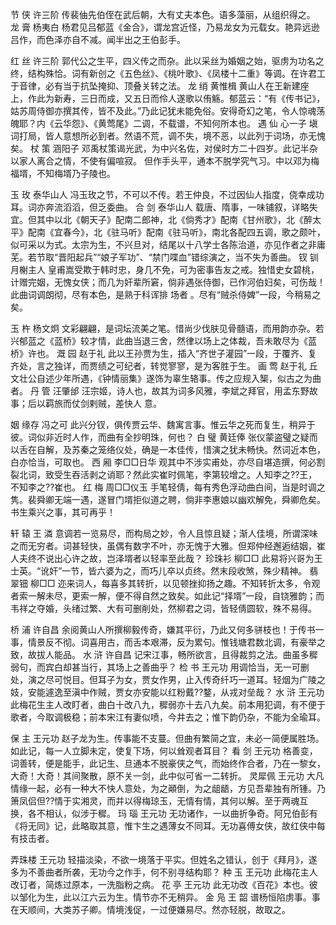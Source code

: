 <!-- { "loadSidebar": true } -->
节  侠                                                   许三阶
传裴伷先伯侄在武后朝，大有丈夫本色。语多藻丽，从组织得之。
龙  膏                                                   杨夷白
杨君见吕郁蓝《金合》，谓龙宫近怪，乃易龙女为元载女。艳异远逊吕作，而色泽亦自不减。闻半出之王伯彭手。
 
红  丝                                                   许三阶
郭代公之生平，四义传之而杂。此以采丝为婚姻之始，驱虏为功名之终，结构殊恰。词有新创之《五色丝》、《桃叶歌》、《凤楼十二重》等调。在许君工于音律，必有当于抗坠掩抑、顶叠关转之法。
龙  绡                                                   黄惟楫
黄山人在王新建座上，作此为新寿，三日而成，又五日而伶人遂歌以侑觞。郁蓝云：“有《传书记》，姑苏周侍御亦撰其传，皆不及此。”乃此记犹未能免俗。安得奇幻之笔，令人惊魂荡魄耶？内《云华怨》、《黄莺尾》二调，不载谱，不知何所本也。
遇  仙                                                   心一子
塡词打局，皆人意想所必到者。然语不荒，调不失，境不恶，以此列于词场，亦无愧矣。
杖  策                                                   涵阳子
邓禹杖策谒光武，为中兴名佐，对侯时方二十四岁。此记半杂以家人离合之情，不使有偏喧寂。 但作手头平，通本不脱学究气习。中以邓为梅福壻，不知梅壻乃子陵也。
 
玉  玫                                                 泰华山人
冯玉玫之节，不可以不传。若王仲良，不过因仙人指度，侥幸成功耳。词亦奔流滔滔，但乏委曲。
合  剑                                                 泰华山人
载唐、隋事，一味铺叙，详略失宜。但其中以北《朝天子》配南二郎神，北《倘秀才》配南《甘州歌》，北《醉太平》配南《宜春今》，北《驻马听》配南《驻马听》，南北各配四五调，歌之颇叶，似可采以为式。太宗为生，不兴旦对，结尾以十八学士各陈治道，亦见作者之非庸芜。若节取“晋阳起兵”“娘子军功”、“禁门喋血”错综演之，当不失为善曲。
钗  钏                                                 月榭主人
皇甫嵩受欺于韩时忠，身几不免，可为密事告友之戒。独惜史女碧桃，计赠完姻，无愧女侠；而几为奸辈所窘，倘非遇张侍御，已作河伯妇矣，可伤哉！此曲词调朗彻，尽有本色，是熟于科诨排 场者 。尽有“贼杀侍婢”一段，今稍易之矣。
 
玉  杵                                                   杨文炯
文彩翩翩，是词坛流美之笔。惜尚少伐肤见骨髓语，而用韵亦杂。若兴郁蓝之《蓝桥》较才情，此曲当退三舍，然律以场上之体裁，吾未敢尽为《蓝桥》许也。
溉  园                                                   赵于礼
此以王孙贾为生，插入“齐世子灌园”一段，于覆齐、复齐处，言之独详，而贾绩之可纪者，转觉寥寥，是为客胜于生。
画  莺                                                   赵于礼
丘文壮公自述少年所遇，《钟情丽集》遂饰为辜生辂事。传之应规入榘，似古之为曲者。
丹  管                                                   汪肇邰
汪宗姬，诗人也，故其为词多风雅，李斌之拜官，用孟东野故事；后以羁旅而仗剑剌贼，差快人 意。
 
姻  缘存                                                 冯之可
此兴分钗，俱传贾云华、魏寓言事。惟云华之死而复生，稍异于彼。词似非近时人作，而曲有全抄明珠，何也？
白  璧                                                   黄廷俸
张仪蒙盗璧之疑而以舌在自解，及苏秦之笼络仪处，确是一本佳传，惜演之犹未畅快。然词近本色，白亦恰当，可取也。
西  厢                                               李□□日华
观其中不涉实甫处，亦尽自堪造撰，何必割裂北词，致受生吞活剥之诮耶？然此实崔时佩笔，李第较增之。人知李之??王，不知李之??崔也。
红  梅                                              周□□仪玉 
手笔轻倩，每有秀色浮动曲白间，当是时调之隽。裴舜卿无端一遇，遂冒门壻拒似道之聘，倘非李惠娘以幽欢解免，舜卿危矣。书生乘兴之事，其可再乎！
 
轩  辕                                                  王  潾
意调若一览易尽，而构局之妙，令人且惊且疑；渐人佳境，所谓深味之而无穷者。词甚轻快，虽偶有数字不叶，亦无愧于大雅。但郑仲经邂逅结姻，崔人夫终不说出心许之故，岂泽壻者以轻率至此哉？
珍珠衫                                                  柳□□
此易将兴哥为王士英。“讹奸”一节，皆六婆为之，而巧儿卒以贞终。然末段收煞，殊少精神。
翡翠钿                                                    柳□□
迩来词人，每喜多其转折，以见顿挫抑扬之趣。不知转折太多，令观者索一解未尽，更索一解，便不得自然之致矣。如此记“择壻”一段，自铙雅韵；而韦祥之夺婚，头绪过繁、大有可删削处，然柳君之词，皆轻倩圆软，殊不易得。
 	
桥  浦                                                    许自昌
余阅黄山人所撰柳毅传奇，嫌其平衍，乃此又何多骈枝也！于传书一事，情景反不彻。词喜用古，而舌本艰滞，反为累句。惟钱塘君数北调，有豪举之致，故拔人能品。
水  浒                                                    许自昌
记宋江事，畅所欲言，且得裁剪之法。曲虽多穉弱句，而宾白却甚当行，其场上之善曲乎？
检  书                                                    王元功
用调恰当，无一可删处，演之尽可悦目。但耳子为女，贾女作男，止入传奇纤巧一道耳。轻烟为广陵之妓，安能遽逸至滇中作贼，贾女亦安能以红粉戴??鍪，从戎对垒哉？
水  浒                                                    王元功
此梅花生主人改盯者，曲白十改八九，穉弱亦十去八九矣。前本用犯调，有不便于歌者，今取调极稳；前本宋江有妻似喷，今井去之；惟下韵仍杂，不能为全瑜耳。
 
保  主                                                    王元功
赵子龙为生。传事能不支蔓。但曲有繁简之宜，未必一简便属胜场。如此记，每一人立脚未定，使复下场，何以耸观者耳目？
看  剑                                                    王元功
格善变，词善转，便是能手，此记生、旦通本不脱豪侠之气，而始终作合者，乃在一黎女，大奇！大奇！其间聚散，原不关一剑，此中似可省一二转折。
灵犀佩                                                    王元功
大凡情缘一起，必有一种大不快人意处，为之顚倒，为之龃龉，方见吾辈独有所锺。乃箫凤侣但??情于实湘灵，而并以得梅琼玉，无情有情，其何以解。至于两魂互换，各不相认，似涉于穉。
玛  瑙                                                    王元功
无功诸作，一以曲折争奇。阿兄伯彭有《将无同》记，此略取其意，惟卞生之遇薄女不同耳。无功喜傅女侠，故红侠中每有技击者。
 
弄珠楼                                                   王元功
轻描淡染，不欲一境落于平实。但姓名之错认，创于《拜月》，遂多为不善曲者所袭，无功今之作手，何不别寻结构耶？
种  玉                                                    王元功
此梅花主人改订者，简炼过原本，一洗脂粉之病。
花  亭                                                    王元功
此无功改《百花》本也。彼以邹化为生，此以江六云为生。情节亦不无稍异。
金  凫                                                    王  韶
谱杨恒陷虏事。事在天顺间，大类苏子卿。情境浅促，一过便嫌易尽。然亦轻脱，故取之。 
 
